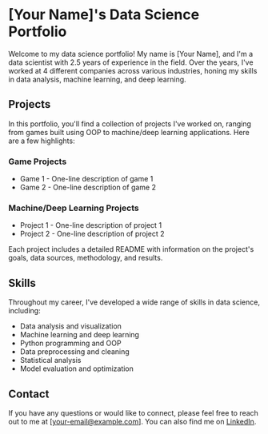 # [Your Name]'s Data Science Portfolio

Welcome to my data science portfolio! My name is [Your Name], and I'm a data scientist with 2.5 years of experience in the field. Over the years, I've worked at 4 different companies across various industries, honing my skills in data analysis, machine learning, and deep learning.

## Projects

In this portfolio, you'll find a collection of projects I've worked on, ranging from games built using OOP to machine/deep learning applications. Here are a few highlights:

### Game Projects

- Game 1 - One-line description of game 1
- Game 2 - One-line description of game 2

### Machine/Deep Learning Projects

- Project 1 - One-line description of project 1
- Project 2 - One-line description of project 2

Each project includes a detailed README with information on the project's goals, data sources, methodology, and results.

## Skills

Throughout my career, I've developed a wide range of skills in data science, including:

- Data analysis and visualization
- Machine learning and deep learning
- Python programming and OOP
- Data preprocessing and cleaning
- Statistical analysis
- Model evaluation and optimization

## Contact

If you have any questions or would like to connect, please feel free to reach out to me at [your-email@example.com]. You can also find me on [LinkedIn](link-to-your-linkedin-profile).
